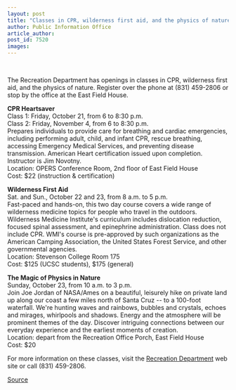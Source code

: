 ```yaml
---
layout: post
title: "Classes in CPR, wilderness first aid, and the physics of nature have openings"
author: Public Information Office
article_author: 
post_id: 7520
images:
---
```


<a name="content" id="content"></a><br>
<p>
  The Recreation Department has openings in classes in CPR, wilderness first aid, and the physics of nature. Register over the phone at (831) 459-2806 or stop by the office at the East Field House.
</p>
<p>
  <b>CPR Heartsaver</b><br>
  Class 1: Friday, October 21, from 6 to 8:30 p.m.<br>
  Class 2: Friday, November 4, from 6 to 8:30 p.m.<br>
  Prepares individuals to provide care for breathing and cardiac emergencies, including performing adult, child, and infant CPR, rescue breathing, accessing Emergency Medical Services, and preventing disease transmission. American Heart certification issued upon completion. Instructor is Jim Novotny.<br>
  Location: OPERS Conference Room, 2nd floor of East Field House<br>
  Cost: $22 (instruction &amp; certification)
</p>
<p>
  <b>Wilderness First Aid</b><br>
  Sat. and Sun., October 22 and 23, from 8 a.m. to 5 p.m.<br>
  Fast-paced and hands-on, this two day course covers a wide range of wilderness medicine topics for people who travel in the outdoors. Wilderness Medicine Institute's curriculum includes dislocation reduction, focused spinal assessment, and epinephrine administration. Class does not include CPR. WMI's course is pre-approved by such organizations as the American Camping Association, the United States Forest Service, and other governmental agencies.<br>
  Location: Stevenson College Room 175<br>
  Cost: $125 (UCSC students), $175 (general)
</p>
<p>
  <b>The Magic of Physics in Nature</b><br>
  Sunday, October 23, from 10 a.m. to 3 p.m.<br>
  Join Joe Jordan of NASA/Ames on a beautiful, leisurely hike on private land up along our coast a few miles north of Santa Cruz -- to a 100-foot waterfall. We're hunting waves and rainbows, bubbles and crystals, echoes and mirages, whirlpools and shadows. Energy and the atmosphere will be prominent themes of the day. Discover intriguing connections between our everyday experience and the earliest moments of creation.<br>
  Location: depart from the Recreation Office Porch, East Field House<br>
  Cost: $20
</p>
<p>
  For more information on these classes, visit the <a href="http://www2.ucsc.edu/opers/rec/index.htm">Recreation Department</a> web site or call (831) 459-2806.
</p>
<p><a href="http://www1.ucsc.edu/currents/05-06/10-17/brief-classes.asp" title="Permalink to brief-classes">Source</a></p>
